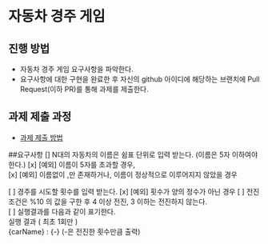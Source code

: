 # 자동차 경주 게임
## 진행 방법
* 자동차 경주 게임 요구사항을 파악한다.
* 요구사항에 대한 구현을 완료한 후 자신의 github 아이디에 해당하는 브랜치에 Pull Request(이하 PR)를 통해 과제를 제출한다.

## 과제 제출 과정
* [과제 제출 방법](https://github.com/next-step/nextstep-docs/tree/master/precourse)


##요구사항
[] N대의 자동차의 이름은 쉼표 단위로 입력 받는다. (이름은 5자 이하여야 한다.)
[x] [예외] 이름이 5자를 초과할 경우,  
[x] [예외] 이름없이 ,만 존재하거나, 이름이 정상적으로 이루어지지 않았을 경우

[ ] 경주를 시도할 횟수를 입력 받는다.
[x] [예외] 횟수가 양의 정수가 아닌 경우
[ ] 전진 조건은 %10 의 값을 구한 후 4 이상 전진, 3 이하는 전진하지 않는다.  
[ ] 실행결과를 다음과 같이 표기한다.  
  실행 결과 ( 최초 1회만 )  
  {carName} : {-}   (-은 전진한 횟수만큼 출력)
